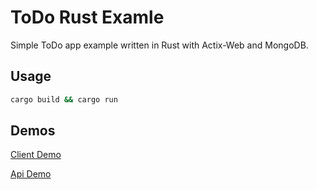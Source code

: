 # ToDo Rust Examle

Simple ToDo app example written in Rust with Actix-Web and MongoDB.


## Usage

```bash
cargo build && cargo run
```
## Demos
[Client Demo](https://todo-rs-client.herokuapp.com)

[Api Demo](https://todo-api.beykansen.com)
